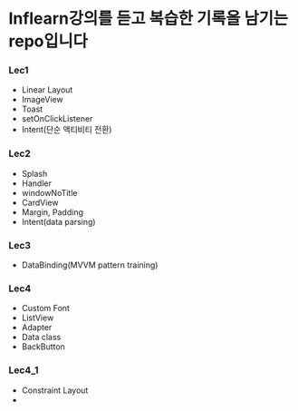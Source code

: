 # Inflearn강의를 듣고 복습한 기록을 남기는 repo입니다 

### Lec1

- Linear Layout
- ImageView
- Toast
- setOnClickListener
- Intent(단순 액티비티 전환)

### Lec2

- Splash
- Handler
- windowNoTitle
- CardView
- Margin, Padding
- Intent(data parsing)

### Lec3

- DataBinding(MVVM pattern training)

### Lec4

- Custom Font
- ListView
- Adapter
- Data class
- BackButton

### Lec4_1

- Constraint Layout
-
